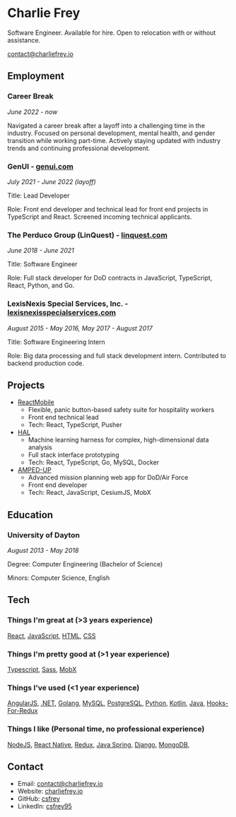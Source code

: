 # Charlie Frey

Software Engineer. Available for hire. Open to relocation with or without assistance.

contact@charliefrey.io

## Employment

### Career Break

_June 2022 - now_

Navigated a career break after a layoff into a challenging time in the industry. Focused on personal development, mental health, and gender transition while working part-time. Actively staying updated with industry trends and continuing professional development.

### GenUI - [genui.com](https://genui.com)

_July 2021 - June 2022 (layoff)_

Title: Lead Developer

Role: Front end developer and technical lead for front end projects in TypeScript and React. Screened incoming technical applicants.

### The Perduco Group (LinQuest) - [linquest.com](https://www.linquest.com)

_June 2018 - June 2021_

Title: Software Engineer

Role: Full stack developer for DoD contracts in JavaScript, TypeScript, React, Python, and Go.

### LexisNexis Special Services, Inc. - [lexisnexisspecialservices.com](https://www.lexisnexisspecialservices.com)

_August 2015 - May 2016, May 2017 - August 2017_

Title: Software Engineering Intern

Role: Big data processing and full stack development intern. Contributed to backend production code.

## Projects

- [ReactMobile](https://www.reactmobile.com)
  - Flexible, panic button-based safety suite for hospitality workers
  - Front end technical lead
  - Tech: React, TypeScript, Pusher
- [HAL](https://www.linquest.com/products-and-solutions/hal/)
  - Machine learning harness for complex, high-dimensional data analysis
  - Full stack interface prototyping
  - Tech: React, TypeScript, Go, MySQL, Docker
- [AMPED-UP](https://www.linquest.com/products-and-solutions/amped-up/)
  - Advanced mission planning web app for DoD/Air Force
  - Front end developer
  - Tech: React, JavaScript, CesiumJS, MobX

## Education

### University of Dayton

_August 2013 - May 2018_

Degree: Computer Engineering (Bachelor of Science)

Minors: Computer Science, English

## Tech

### Things I'm great at (>3 years experience)

[React](https://reactjs.org/), [JavaScript](https://www.javascript.com), [HTML](https://developer.mozilla.org/en-US/docs/Web/HTML), [CSS](https://developer.mozilla.org/en-US/docs/Web/CSS)

### Things I'm pretty good at (>1 year experience)

[Typescript](https://www.typescriptlang.org/), [Sass](https://sass-lang.com), [MobX](https://mobx.js.org/)

### Things I've used (<1 year experience)

 [AngularJS](https://angularjs.org), [.NET](https://dotnet.microsoft.com/en-us/download), [Golang](https://golang.org/), [MySQL](https://www.mysql.com), [PostgreSQL](https://www.postgresql.org), [Python](https://www.python.org), [Kotlin](https://kotlinlang.org), [Java](https://www.java.com), [Hooks-For-Redux](https://github.com/generalui/hooks-for-redux)

### Things I like (Personal time, no professional experience)

 [NodeJS](https://nodejs.org), [React Native](https://reactnative.dev/), [Redux](https://redux.js.org), [Java Spring](https://spring.io), [Django](https://www.djangoproject.com), [MongoDB](https://www.mongodb.com), 

 ## Contact

- Email: contact@charliefrey.io
- Website: [charliefrey.io](https://charliefrey.io)
- GitHub: [csfrey](https://github.com/csfrey)
- LinkedIn: [csfrey95](https://www.linkedin.com/in/csfrey95)
